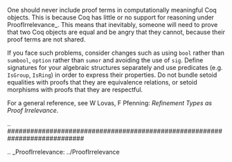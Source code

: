 One should never include proof terms in computationally meaningful Coq objects.  This is because Coq has little or no support for reasoning under ProofIrrelevance_.  This means that inevitably, someone will need to prove that two Coq objects are equal and be angry that they cannot, because their proof terms are not shared.

If you face such problems, consider changes such as using ``bool`` rather than ``sumbool``, ``option`` rather than ``sumor`` and avoiding the use of ``sig``.  Define signatures for your algebraic structures separately and use predicates (e.g. ``IsGroup``, ``IsRing``) in order to express their properties.  Do not bundle setoid equalities with proofs that they are equivalence relations, or setoid morphisms with proofs that they are respectful.

For a general reference, see W Lovas, F Pfenning: *Refinement Types as Proof Irrelevance*.

.. ############################################################################

.. _ProofIrrelevance: ../ProofIrrelevance

